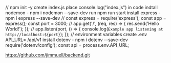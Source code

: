 //
npm init -y
create index.js
    place console.log("index.js") in code
indtall nodemon - npm i nodemon --save-dev
run npm run start
install express - npm i express --save-dev
//
const express = require('express');
const app = express();
const port = 3000;
//
app.get('/', (req, res) => {
    res.send('Hello World!');
});
//
app.listen(port, () => {
    console.log(`Example app listening at http://localhost:${port}`);
});
//
environment variables
create .env
API_URL= /api/v1
install dotenv - npm i dotenv --save-dev
require('dotenv/config');
const api = process.env.API_URL;

https://github.com/jimmuell/backend.git